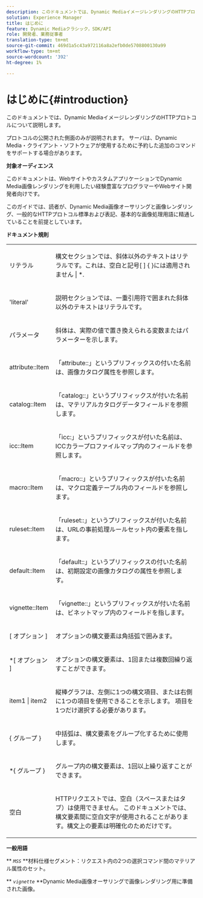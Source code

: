 ```yaml
---
description: このドキュメントでは、Dynamic MediaイメージレンダリングのHTTPプロトコルについて説明します。
solution: Experience Manager
title: はじめに
feature: Dynamic Mediaクラシック，SDK/API
role: 開発者、業務従事者
translation-type: tm+mt
source-git-commit: 469d1a5c43a972116a8a2efb0de5708800130a99
workflow-type: tm+mt
source-wordcount: '392'
ht-degree: 1%

---
```



# はじめに{#introduction}

このドキュメントでは、Dynamic MediaイメージレンダリングのHTTPプロトコルについて説明します。

プロトコルの公開された側面のみが説明されます。 サーバは、Dynamic Media・クライアント・ソフトウェアが使用するために予約した追加のコマンドをサポートする場合があります。

**対象オーディエンス**

このドキュメントは、WebサイトやカスタムアプリケーションでDynamic Media画像レンダリングを利用したい経験豊富なプログラマーやWebサイト開発者向けです。

このガイドでは、読者が、Dynamic Media画像オーサリングと画像レンダリング、一般的なHTTPプロトコル標準および表記、基本的な画像処理用語に精通していることを前提としています。

**ドキュメント規則**

<table id="simpletable_E96BA470B3CE4266A9E6ED0440A56C40"> 
 <tr class="strow"> 
  <td class="stentry"> <p>リテラル </p> </td> 
  <td class="stentry"> <p>構文セクションでは、斜体以外のテキストはリテラルです。これは、空白と記号[ ] { }には適用されません | *. </p> </td> 
 </tr> 
 <tr class="strow"> 
  <td class="stentry"> <p>'literal' </p> </td> 
  <td class="stentry"> <p>説明セクションでは、一重引用符で囲まれた斜体以外のテキストはリテラルです。 </p> </td> 
 </tr> 
 <tr class="strow"> 
  <td class="stentry"> <p> <span class="varname"> パラメータ </span> </p> </td> 
  <td class="stentry"> <p>斜体は、実際の値で置き換えられる変数またはパラメーターを示します。 </p> </td> 
 </tr> 
 <tr class="strow"> 
  <td class="stentry"> <p> <span class="codeph"> attribute::Item  </span> </p> </td> 
  <td class="stentry"> <p>「attribute::」というプリフィックスの付いた名前は、画像カタログ属性を参照します。 </p> </td> 
 </tr> 
 <tr class="strow"> 
  <td class="stentry"> <p> <span class="codeph"> catalog::Item  </span> </p> </td> 
  <td class="stentry"> <p>「catalog::」というプリフィックスが付いた名前は、マテリアルカタログデータフィールドを参照します。 </p> </td> 
 </tr> 
 <tr class="strow"> 
  <td class="stentry"> <p> <span class="codeph"> icc::Item  </span> </p> </td> 
  <td class="stentry"> <p>「icc:」というプリフィックスが付いた名前は、ICCカラープロファイルマップ内のフィールドを参照します。 </p> </td> 
 </tr> 
 <tr class="strow"> 
  <td class="stentry"> <p> <span class="codeph"> macro::Item  </span> </p> </td> 
  <td class="stentry"> <p>「macro::」というプリフィックスが付いた名前は、マクロ定義テーブル内のフィールドを参照します。 </p> </td> 
 </tr> 
 <tr class="strow"> 
  <td class="stentry"> <p> <span class="codeph"> ruleset::Item  </span> </p> </td> 
  <td class="stentry"> <p>「ruleset::」というプリフィックスが付いた名前は、URLの事前処理ルールセット内の要素を指します。 </p> </td> 
 </tr> 
 <tr class="strow"> 
  <td class="stentry"> <p> <span class="codeph"> default::Item  </span> </p> </td> 
  <td class="stentry"> <p>「default::」というプリフィックスの付いた名前は、初期設定の画像カタログの属性を参照します。 </p> </td> 
 </tr> 
 <tr class="strow"> 
  <td class="stentry"> <span class="codeph"> vignette::Item  </span> </td> 
  <td class="stentry"> <p>「vignette::」というプリフィックスが付いた名前は、ビネットマップ内のフィールドを指します。 </p> </td> 
 </tr> 
 <tr class="strow"> 
  <td class="stentry"> <p>[ <span class="varname">オプション</span> ] </p> </td> 
  <td class="stentry"> <p>オプションの構文要素は角括弧で囲みます。 </p> </td> 
 </tr> 
 <tr class="strow"> 
  <td class="stentry"> <p>*[ <span class="varname">オプション</span> ] </p> </td> 
  <td class="stentry"> <p>オプションの構文要素は、1回または複数回繰り返すことができます。 </p> </td> 
 </tr> 
 <tr class="strow"> 
  <td class="stentry"> <p> <span class="varname"> item1  </span>|  <span class="varname"> item2  </span> </p> </td> 
  <td class="stentry"> <p>縦棒グラフは、左側に1つの構文項目、または右側に1つの項目を使用できることを示します。 項目を1つだけ選択する必要があります。 </p> </td> 
 </tr> 
 <tr class="strow"> 
  <td class="stentry"> <p>{ <span class="varname"> グループ </span> } </p> </td> 
  <td class="stentry"> <p>中括弧は、構文要素をグループ化するために使用します。 </p> </td> 
 </tr> 
 <tr class="strow"> 
  <td class="stentry"> <p>*{ <span class="varname"> グループ </span> } </p> </td> 
  <td class="stentry"> <p>グループ内の構文要素は、1回以上繰り返すことができます。 </p> </td> 
 </tr> 
 <tr class="strow"> 
  <td class="stentry"> <p>空白 </p> </td> 
  <td class="stentry"> <p>HTTPリクエストでは、空白（スペースまたはタブ）は使用できません。 このドキュメントでは、構文要素間に空白文字が使用されることがあります。構文上の要素は明確化のためだけです。 </p> </td> 
 </tr> 
</table>

**一般用語**

** *`MSS`* **材料仕様セグメント：リクエスト内の2つの選択コマンド間のマテリアル属性のセット。

** *`vignette`* **Dynamic Media画像オーサリングで画像レンダリング用に準備された画像。
